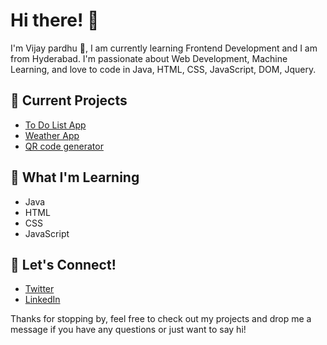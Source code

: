 
# Hi there! 👋
I'm Vijay pardhu 🚀, I am currently learning Frontend Development and I am from Hyderabad. I'm passionate about Web Development, Machine Learning, and love to code in Java, HTML, CSS, JavaScript, DOM, Jquery.

## 🔭 Current Projects
- [To Do List App](https://todo-app-vijay.netlify.app/)
- [Weather App](https://weather-app-vijay.netlify.app/)
- [QR code generator](https://qr-generator-vijay.netlify.app/)

## 🌱 What I'm Learning
- Java
- HTML
- CSS
- JavaScript

## 💬 Let's Connect!
- [Twitter](https://twitter.com/vijaynaidu_16)
- [LinkedIn](https://www.linkedin.com/in/vijay-pardhu/)




Thanks for stopping by, feel free to check out my projects and drop me a message if you have any questions or just want to say hi!


